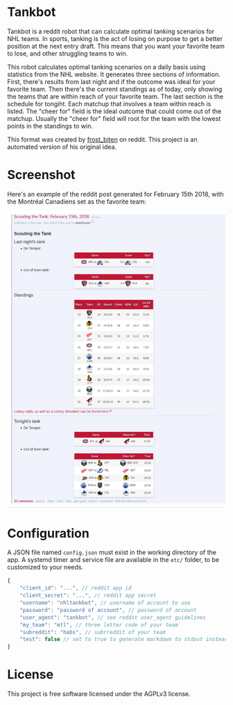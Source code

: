 # Tankbot
Tankbot is a reddit robot that can calculate optimal tanking scenarios for NHL teams. In sports, tanking is the act
of losing on purpose to get a better position at the next entry draft. This means that you want your favorite team to
lose, and other struggling teams to win.

This robot calculates optimal tanking scenarios on a daily basis using statistics from the NHL website. It generates
three sections of information. First, there's results from last night and if the outcome was ideal for your favorite
team. Then there's the current standings as of today, only showing the teams that are within reach of your favorite
team. The last section is the schedule for tongiht. Each matchup that involves a team within reach is listed. The
"cheer for" field is the ideal outcome that could come out of the matchup. Usually the "cheer for" field will root for
the team with the lowest points in the standings to win.

This format was created by [frost_biten](https://reddit.com/u/frost_biten) on reddit. This project is an automated
version of his original idea.

# Screenshot
Here's an example of the reddit post generated for February 15th 2018, with the Montréal Canadiens set as the
favorite team:

![Screenshot of the reddit post](assets/screen1.png)

# Configuration
A JSON file named `config.json` must exist in the working directory of the app. A systemd timer and service file are
available in the `etc/` folder, to be customized to your needs.

```js
{
    "client_id": "...", // reddit app id
    "client_secret": "...", // reddit app secret
    "username": "nhltankbot", // username of account to use
    "password": "password of account", // password of account
    "user_agent": "tankbot", // see reddit user_agent guidelines
    "my_team": "mtl", // three letter code of your team
    "subreddit": "habs", // subrreddit of your team
    "test": false // set to true to generate markdown to stdout instead of posting
}

```

# License
This project is free software licensed under the AGPLv3 license.
